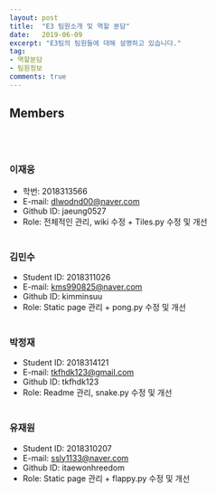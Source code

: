 ```yaml
---
layout: post
title:  "E3 팀원소개 및 역할 분담"
date:   2019-06-09
excerpt: "E3팀의 팀원들에 대해 설명하고 있습니다."
tag:
- 역할분담 
- 팀원정보
comments: true
---
```

## Members
<br><br>
### 이재웅 ###
- 학번: 2018313566<br>
- E-mail: dlwodnd00@naver.com<br>
- Github ID: jaeung0527
- Role: 전체적인 관리, wiki 수정 + Tiles.py 수정 및 개선
<br><br>
### 김민수 ###
- Student ID: 2018311026<br>
- E-mail: kms990825@naver.com<br>
- Github ID: kimminsuu
- Role: Static page 관리 + pong.py 수정 및 개선
<br><br>
### 박정재 ###
- Student ID: 2018314121<br>
- E-mail: tkfhdk123@gmail.com<br>
- Github ID: tkfhdk123
- Role: Readme 관리, snake.py 수정 및 개선
<br><br>
### 유재원 ###
- Student ID: 2018310207<br>
- E-mail: ssly1133@naver.com<br>
- Github ID: itaewonhreedom
- Role: Static page 관리 + flappy.py 수정 및 개선
<br><br>



